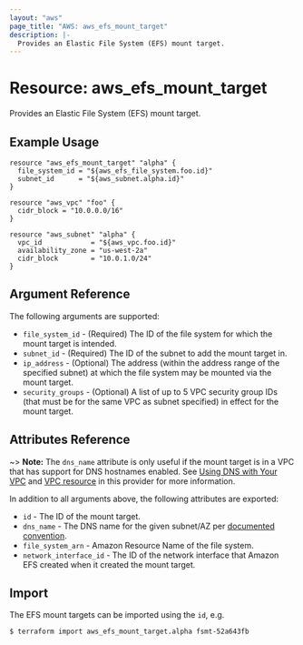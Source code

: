 ```yaml
---
layout: "aws"
page_title: "AWS: aws_efs_mount_target"
description: |-
  Provides an Elastic File System (EFS) mount target.
---
```


# Resource: aws_efs_mount_target

Provides an Elastic File System (EFS) mount target.

## Example Usage

```hcl
resource "aws_efs_mount_target" "alpha" {
  file_system_id = "${aws_efs_file_system.foo.id}"
  subnet_id      = "${aws_subnet.alpha.id}"
}

resource "aws_vpc" "foo" {
  cidr_block = "10.0.0.0/16"
}

resource "aws_subnet" "alpha" {
  vpc_id            = "${aws_vpc.foo.id}"
  availability_zone = "us-west-2a"
  cidr_block        = "10.0.1.0/24"
}
```

## Argument Reference

The following arguments are supported:

* `file_system_id` - (Required) The ID of the file system for which the mount target is intended.
* `subnet_id` - (Required) The ID of the subnet to add the mount target in.
* `ip_address` - (Optional) The address (within the address range of the specified subnet) at
which the file system may be mounted via the mount target.
* `security_groups` - (Optional) A list of up to 5 VPC security group IDs (that must
be for the same VPC as subnet specified) in effect for the mount target.

## Attributes Reference

~> **Note:** The `dns_name` attribute is only useful if the mount target is in a VPC that has
support for DNS hostnames enabled. See [Using DNS with Your VPC](http://docs.aws.amazon.com/AmazonVPC/latest/UserGuide/vpc-dns.html)
and [VPC resource](https://www.terraform.io/docs/providers/aws/r/vpc.html#enable_dns_hostnames) in this provider for more information.

In addition to all arguments above, the following attributes are exported:

* `id` - The ID of the mount target.
* `dns_name` - The DNS name for the given subnet/AZ per [documented convention](http://docs.aws.amazon.com/efs/latest/ug/mounting-fs-mount-cmd-dns-name.html).
* `file_system_arn` - Amazon Resource Name of the file system.
* `network_interface_id` - The ID of the network interface that Amazon EFS created when it created the mount target.

## Import

The EFS mount targets can be imported using the `id`, e.g.

```
$ terraform import aws_efs_mount_target.alpha fsmt-52a643fb
```
